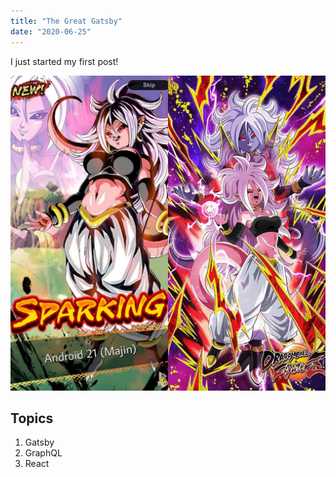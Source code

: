 ```yaml
---
title: "The Great Gatsby"
date: "2020-06-25"
---
```


I just started my first post!

![21](./android21.jpg)

## Topics

1. Gatsby
2. GraphQL
3. React
